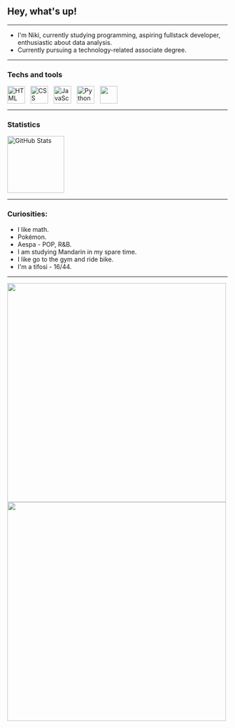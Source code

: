 ## Hey, what's up!

---

- I'm Niki, currently studying programming, aspiring fullstack developer, enthusiastic about data analysis.
- Currently pursuing a technology-related associate degree.
---

### Techs and tools

<img 
    align="left" 
    alt="HTML"
    title="HTML" 
    width="40px" 
    style="padding-right: 10px;" 
    src="https://cdn.jsdelivr.net/gh/devicons/devicon@latest/icons/html5/html5-original.svg" 
/>
<img 
    align="left" 
    alt="CSS" 
    title="CSS"
    width="40px" 
    style="padding-right: 10px;" 
    src="https://cdn.jsdelivr.net/gh/devicons/devicon@latest/icons/css3/css3-original.svg" 
/>
<img 
    align="left" 
    alt="JavaScript" 
    title="JavaScript"
    width="40px" 
    style="padding-right: 10px;" 
    src="https://cdn.jsdelivr.net/gh/devicons/devicon@latest/icons/javascript/javascript-original.svg" 
/>
<img 
    align="left" 
    alt="Python" 
    title="Python"
    width="40px" 
    style="padding-right: 10px;" 
    src="https://cdn.jsdelivr.net/gh/devicons/devicon@latest/icons/python/python-original.svg" 
/>
<img width="40xp" src="https://cdn.jsdelivr.net/gh/devicons/devicon@latest/icons/jupyter/jupyter-original-wordmark.svg" />

---
### Statistics
<img 
      align="rigth" 
      alt="GitHub Stats" 
      height="130" 
      src="https://github-readme-stats.vercel.app/api/top-langs/?username=NikiMorona&theme=transparent&layout=compact&langs_count=10" 
  />
  
---

### Curiosities:
- I like math.
- Pokémon.
- Aespa - POP, R&B.
- I am studying Mandarin in my spare time.
- I like go to the gym and ride bike.
- I'm a tifosi - 16/44.
---
<img width="500px" src="https://i.pinimg.com/736x/99/dd/7e/99dd7e0299d6366e8c5389636bc1191a.jpg" />

<img width="500px" src="https://i.pinimg.com/736x/2b/69/1e/2b691e12152bcb81b260a171e1eedf78.jpg" />
